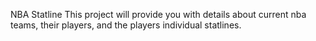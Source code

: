 NBA Statline
This project will provide you with details about current nba teams, their players, and the players individual statlines.
